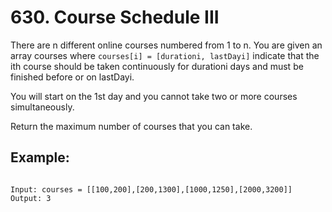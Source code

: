 # 630. Course Schedule III

There are n different online courses numbered from 1 to n. You are given an array courses where `courses[i] = [durationi, lastDayi]` indicate that the ith course should be taken continuously for durationi days and must be finished before or on lastDayi.

You will start on the 1st day and you cannot take two or more courses simultaneously.

Return the maximum number of courses that you can take.

## Example:
```

Input: courses = [[100,200],[200,1300],[1000,1250],[2000,3200]]
Output: 3

```